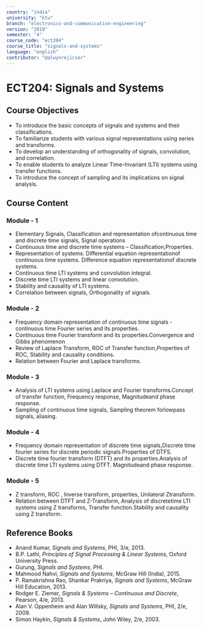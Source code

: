```yaml
---
country: "india"
university: "ktu"
branch: "electronics-and-communication-engineering"
version: "2019"
semester: "4"
course_code: "ect204"
course_title: "signals-and-systems"
language: "english"
contributor: "@alwynrejicser"
---
```


# ECT204: Signals and Systems

## Course Objectives

- To introduce the basic concepts of signals and systems and their classifications.  
- To familiarize students with various signal representations using series and transforms.  
- To develop an understanding of orthogonality of signals, convolution, and correlation.  
- To enable students to analyze Linear Time-Invariant (LTI) systems using transfer functions.  
- To introduce the concept of sampling and its implications on signal analysis.

## Course Content

### Module - 1

- Elementary Signals, Classification and representation ofcontinuous time and discrete time signals, Signal operations
- Continuous time and discrete time systems – Classification,Properties.
- Representation of systems: Differential equation representationof continuous time systems. Difference equation representationof discrete systems.
- Continuous time LTI systems and convolution integral.
- Discrete time LTI systems and linear convolution.
- Stability and causality of LTI systems.
- Correlation between signals, Orthogonality of signals.

### Module - 2

- Frequency domain representation of continuous time signals -continuous time Fourier series and its properties.
- Continuous time Fourier transform and its properties.Convergence and Gibbs phenomenon
- Review of Laplace Transform, ROC of Transfer function,Properties of ROC, Stability and causality conditions.
- Relation between Fourier and Laplace transforms.

### Module - 3

- Analysis of LTI systems using Laplace and Fourier transforms.Concept of transfer function, Frequency response, Magnitudeand phase response.
- Sampling of continuous time signals, Sampling theorem forlowpass signals, aliasing.

### Module - 4

- Frequency domain representation of discrete time signals,Discrete time fourier series for discrete periodic signals.Properties of DTFS.
- Discrete time fourier transform (DTFT) and its properties.Analysis of discrete time LTI systems using DTFT. Magnitudeand phase response.

### Module - 5

- Z transform, ROC , Inverse transform, properties, Unilateral Ztransform.
- Relation between DTFT and Z-Transform, Analysis of discretetime LTI systems using Z transforms, Transfer function.Stability and causality using Z transform.


## Reference Books

- Anand Kumar, *Signals and Systems*, PHI, 3/e, 2013.  
- B.P. Lathi, *Principles of Signal Processing & Linear Systems*, Oxford University Press.  
- Gurung, *Signals and Systems*, PHI.  
- Mahmood Nahvi, *Signals and Systems*, McGraw Hill (India), 2015.  
- P. Ramakrishna Rao, Shankar Prakriya, *Signals and Systems*, McGraw Hill Education, 2013.  
- Rodger E. Ziemer, *Signals & Systems – Continuous and Discrete*, Pearson, 4/e, 2013.  
- Alan V. Oppenheim and Alan Willsky, *Signals and Systems*, PHI, 2/e, 2009.  
- Simon Haykin, *Signals & Systems*, John Wiley, 2/e, 2003.  
